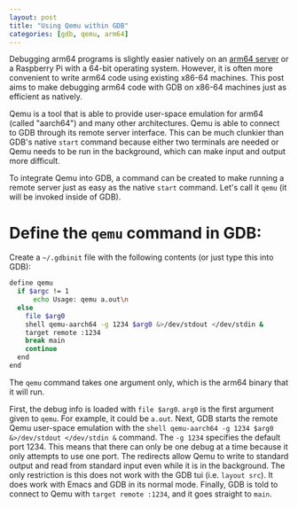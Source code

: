 ```yaml
---
layout: post
title: "Using Qemu within GDB"
categories: [gdb, qemu, arm64]
---
```


Debugging arm64 programs is slightly easier natively on an [arm64
server](https://www.scaleway.com/) or a Raspberry Pi with a 64-bit
operating system. However, it is often more convenient to write arm64
code using existing x86-64 machines. This post aims to make debugging
arm64 code with GDB on x86-64 machines just as efficient as natively.

Qemu is a tool that is able to provide user-space emulation for arm64
(called "aarch64") and many other architectures. Qemu is able to
connect to GDB through its remote server interface. This can be much
clunkier than GDB's native `start` command because either two
terminals are needed or Qemu needs to be run in the background, which
can make input and output more difficult.

To integrate Qemu into GDB, a command can be created to make running
a remote server just as easy as the native `start` command. Let's call
it `qemu` (it will be invoked inside of GDB).

# Define the `qemu` command in GDB:

Create a `~/.gdbinit` file with the following contents (or just type
this into GDB):

``` bash
define qemu
  if $argc != 1
      echo Usage: qemu a.out\n
  else
    file $arg0
    shell qemu-aarch64 -g 1234 $arg0 &>/dev/stdout </dev/stdin &
    target remote :1234
    break main
    continue
  end
end
```

The `qemu` command takes one argument only, which is the arm64 binary
that it will run.

First, the debug info is loaded with `file $arg0`. `arg0` is the first
argument given to `qemu`. For example, it could be `a.out`. Next, GDB
starts the remote Qemu user-space emulation with the
`shell qemu-aarch64 -g 1234 $arg0 &>/dev/stdout </dev/stdin &`
command. The `-g 1234` specifies the default port 1234. This means
that there can only be one debug at a time because it only attempts to
use one port. The redirects allow Qemu to write to standard output and
read from standard input even while it is in the background. The only
restriction is this does not work with the GDB tui (i.e.
`layout src`). It does work with Emacs and GDB in its normal mode.
Finally, GDB is told to connect to Qemu with `target remote :1234`,
and it goes straight to `main`.
